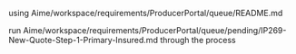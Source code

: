 using Aime/workspace/requirements/ProducerPortal/queue/README.md

run Aime/workspace/requirements/ProducerPortal/queue/pending/IP269-New-Quote-Step-1-Primary-Insured.md through the process